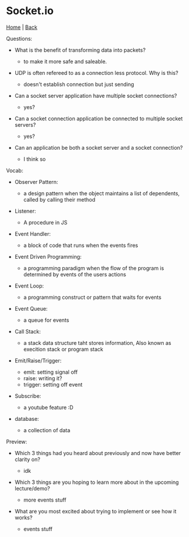 # Socket.io

[Home](/README.md) | [Back](/401-main/401TableofContents.md)

Questions:

- What is the benefit of transforming data into packets?
  - to make it more safe and saleable.


- UDP is often refereed to as a connection less protocol. Why is this?
  -  doesn't establish connection but just sending

- Can a socket server application have multiple socket connections?
  - yes?

- Can a socket connection application be connected to multiple socket servers?
  - yes?

- Can an application be both a socket server and a socket connection?
  - I think so


Vocab:

- Observer Pattern: 
  - a design pattern when the object maintains a list of dependents, called by calling their method

- Listener:
  - A procedure in JS

- Event Handler:
  - a block of code that runs when the events fires

- Event Driven Programming:
  - a programming paradigm when the flow of the program is determined by events of the users actions

- Event Loop:
  - a programming construct or pattern that waits for events

- Event Queue: 
  - a queue for events

- Call Stack:
  - a stack data structure taht stores information, Also known as execition stack or program stack

- Emit/Raise/Trigger:
  - emit: setting signal off
  - raise: writing it?
  - trigger: setting off event

- Subscribe:
  - a youtube feature :D 

- database:
  - a collection of data


Preview:

- Which 3 things had you heard about previously and now have better clarity on?
  - idk

- Which 3 things are you hoping to learn more about in the upcoming lecture/demo?
  - more events stuff

- What are you most excited about trying to implement or see how it works?
  - events stuff
